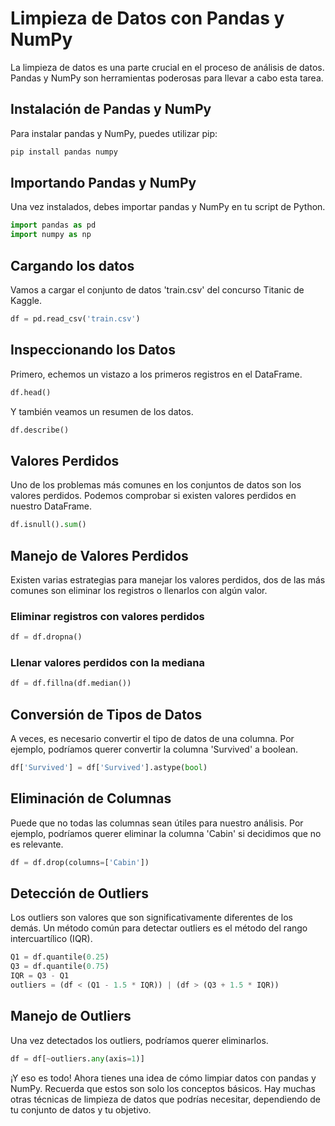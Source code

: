 
# Limpieza de Datos con Pandas y NumPy

La limpieza de datos es una parte crucial en el proceso de análisis de datos. Pandas y NumPy son herramientas poderosas para llevar a cabo esta tarea.

## Instalación de Pandas y NumPy

Para instalar pandas y NumPy, puedes utilizar pip:

```python
pip install pandas numpy
```

## Importando Pandas y NumPy

Una vez instalados, debes importar pandas y NumPy en tu script de Python.

```python
import pandas as pd
import numpy as np
```

## Cargando los datos

Vamos a cargar el conjunto de datos 'train.csv' del concurso Titanic de Kaggle.

```python
df = pd.read_csv('train.csv')
```

## Inspeccionando los Datos

Primero, echemos un vistazo a los primeros registros en el DataFrame.

```python
df.head()
```

Y también veamos un resumen de los datos.

```python
df.describe()
```

## Valores Perdidos

Uno de los problemas más comunes en los conjuntos de datos son los valores perdidos. Podemos comprobar si existen valores perdidos en nuestro DataFrame.

```python
df.isnull().sum()
```

## Manejo de Valores Perdidos

Existen varias estrategias para manejar los valores perdidos, dos de las más comunes son eliminar los registros o llenarlos con algún valor.

### Eliminar registros con valores perdidos

```python
df = df.dropna()
```

### Llenar valores perdidos con la mediana

```python
df = df.fillna(df.median())
```

## Conversión de Tipos de Datos

A veces, es necesario convertir el tipo de datos de una columna. Por ejemplo, podríamos querer convertir la columna 'Survived' a boolean.

```python
df['Survived'] = df['Survived'].astype(bool)
```

## Eliminación de Columnas

Puede que no todas las columnas sean útiles para nuestro análisis. Por ejemplo, podríamos querer eliminar la columna 'Cabin' si decidimos que no es relevante.

```python
df = df.drop(columns=['Cabin'])
```

## Detección de Outliers

Los outliers son valores que son significativamente diferentes de los demás. Un método común para detectar outliers es el método del rango intercuartílico (IQR).

```python
Q1 = df.quantile(0.25)
Q3 = df.quantile(0.75)
IQR = Q3 - Q1
outliers = (df < (Q1 - 1.5 * IQR)) | (df > (Q3 + 1.5 * IQR))
```

## Manejo de Outliers

Una vez detectados los outliers, podríamos querer eliminarlos.

```python
df = df[~outliers.any(axis=1)]
```

¡Y eso es todo! Ahora tienes una idea de cómo limpiar datos con pandas y NumPy. Recuerda que estos son solo los conceptos básicos. Hay muchas otras técnicas de limpieza de datos que podrías necesitar, dependiendo de tu conjunto de datos y tu objetivo.
